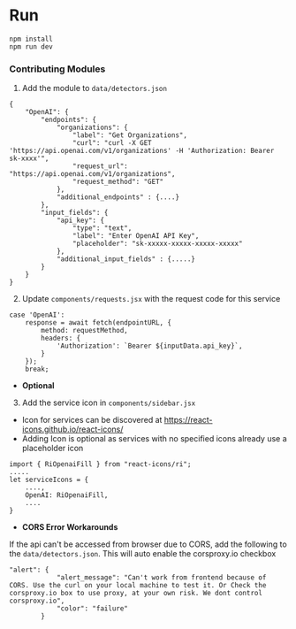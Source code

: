 # Run
```
npm install
npm run dev
```



### Contributing Modules
1. Add the module to `data/detectors.json`
```
{
    "OpenAI": {
        "endpoints": {
            "organizations": {
                "label": "Get Organizations",
                "curl": "curl -X GET 'https://api.openai.com/v1/organizations' -H 'Authorization: Bearer sk-xxxx'",
                "request_url": "https://api.openai.com/v1/organizations",
                "request_method": "GET"
            },
            "additional_endpoints" : {....}
        },
        "input_fields": {
            "api_key": {
                "type": "text",
                "label": "Enter OpenAI API Key",
                "placeholder": "sk-xxxxx-xxxxx-xxxxx-xxxxx"
            },
            "additional_input_fields" : {.....}
        }
    }
}
```

2. Update `components/requests.jsx` with the request code for this service
```
case 'OpenAI':
    response = await fetch(endpointURL, {
        method: requestMethod,
        headers: {
            'Authorization': `Bearer ${inputData.api_key}`,
        }
    });
    break;
```
- **Optional**
3. Add the service icon in `components/sidebar.jsx`
- Icon for services can be discovered at https://react-icons.github.io/react-icons/
- Adding Icon is optional as services with no specified icons already use a placeholder icon
```
import { RiOpenaiFill } from "react-icons/ri";
.....
let serviceIcons = {
    ....,
    OpenAI: RiOpenaiFill,
    ....
}
```

- **CORS Error Workarounds**

If the api can't be accessed from browser due to CORS, add the following to the `data/detectors.json`. This will auto enable the corsproxy.io checkbox
```
"alert": {
            "alert_message": "Can't work from frontend because of CORS. Use the curl on your local machine to test it. Or Check the corsproxy.io box to use proxy, at your own risk. We dont control corsproxy.io",
            "color": "failure"
        }
```